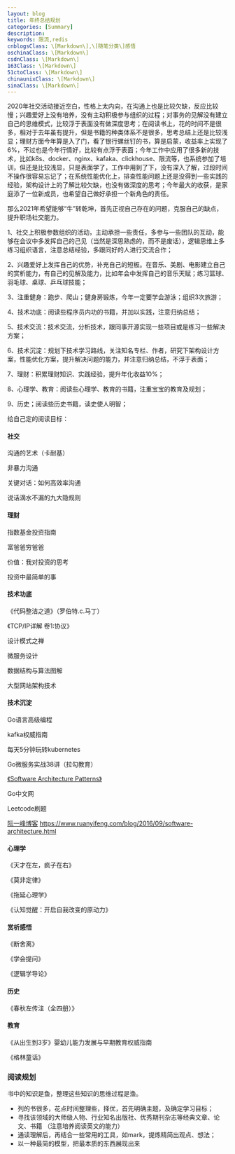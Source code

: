 ```yaml
---
layout: blog
title: 年终总结规划
categories: [Summary]
description: 
keywords: 限流,redis
cnblogsClass: \[Markdown\],\[随笔分类\]感悟
oschinaClass: \[Markdown\]
csdnClass: \[Markdown\]
163Class: \[Markdown\]
51ctoClass: \[Markdown\]
chinaunixClass: \[Markdown\]
sinaClass: \[Markdown\]
---
```



​	2020年社交活动接近空白，性格上太内向，在沟通上也是比较欠缺，反应比较慢；兴趣爱好上没有培养，没有主动积极参与组织的过程；对事务的见解没有建立自己的思维模式，比较浮于表面没有做深度思考；在阅读书上，花的时间不是很多，相对于去年虽有提升，但是书籍的种类体系不是很多，思考总结上还是比较浅显；理财方面今年算是入了门，看了银行螺丝钉的书，算是启蒙，收益率上实现了6%，不过也是今年行情好，比较有点浮于表面；今年工作中应用了很多新的技术，比如k8s、docker、nginx、kafaka、clickhouse、限流等，也系统参加了培训，但还是比较浅显，只是表面学了，工作中用到了下，没有深入了解，过段时间不操作很容易忘记了；在系统性能优化上，排查性能问题上还是没得到一些实践的经验，架构设计上的了解比较欠缺，也没有做深度的思考；今年最大的收获，是家庭添了一位新成员，也希望自己做好承担一个新角色的责任。

​	那么2021年希望能够“牛”转乾坤，首先正视自己存在的问题，克服自己的缺点，提升职场社交能力。

1、社交上积极参数组织的活动，主动承担一些责任，多参与一些团队的互动，能够在会议中多发挥自己的己见（当然是深思熟虑的，而不是废话），逻辑思维上多练习组织语言，注意总结经验，多跟同好的人进行交流合作；

2、兴趣爱好上发挥自己的优势，补充自己的短板。在音乐、美剧、电影建立自己的赏析能力，有自己的见解及能力，比如年会中发挥自己的音乐天赋；练习篮球、羽毛球、桌球、乒乓球技能；

3、注重健身：跑步、爬山；健身房锻炼，今年一定要学会游泳；组织3次旅游；

4、技术功底：阅读些程序员内功的书籍，并加以实践，注意归纳总结；

5、技术交流：技术交流，分析技术，跟同事开源实现一些项目或是练习一些解决方案；

6、技术沉淀：规划下技术学习路线，关注知名专栏、作者，研究下架构设计方案，性能优化方案，提升解决问题的能力，并注意归纳总结，不浮于表面；

7、理财：积累理财知识、实践经验，提升年化收益10%；

8、心理学、教育：阅读些心理学、教育的书籍，注重宝宝的教育及规划；

9、历史；阅读些历史书籍，读史使人明智；

给自己定的阅读目标：

#### 社交

沟通的艺术（卡耐基）

非暴力沟通

关键对话：如何高效率沟通

说话滴水不漏的九大隐规则

#### 理财

指数基金投资指南

富爸爸穷爸爸

价值：我对投资的思考

投资中最简单的事

#### 技术功底

《代码整洁之道》（罗伯特.c.马丁）

《TCP/IP详解 卷1:协议》

设计模式之禅

微服务设计

数据结构与算法图解 

大型网站架构技术

#### 技术沉淀

Go语言高级编程

kafka权威指南

每天5分钟玩转kubernetes

Go微服务实战38讲（拉勾教育）

[《Software Architecture Patterns》](http://www.oreilly.com/programming/free/software-architecture-patterns.csp)

Go中文网

Leetcode刷题

[阮一峰博客](https://www.ruanyifeng.com/) https://www.ruanyifeng.com/blog/2016/09/software-architecture.html

#### 心理学

《天才在左，疯子在右》

《莫非定律》

《拖延心理学》

《认知觉醒：开启自我改变的原动力》

#### 赏析感悟

《断舍离》

《学会提问》

《逻辑学导论》

#### 历史

《春秋左传注（全四册）》

#### 教育

《从出生到3岁》婴幼儿能力发展与早期教育权威指南

《格林童话》

### 阅读规划

书中的知识是鱼，整理这些知识的思维过程是渔。

- 列的书很多，花点时间整理些，择优，首先明确主题，及确定学习目标；
- 寻找该领域的大师级人物、行业知名出版社、优秀期刊杂志等经典文章、论文、书籍
  （注意培养阅读英文的能力）
- 通读理解后，再结合一些常用的工具，如mark，提炼精简出观点、想法；
- 以一种最简的模型，把最本质的东西展现出来

